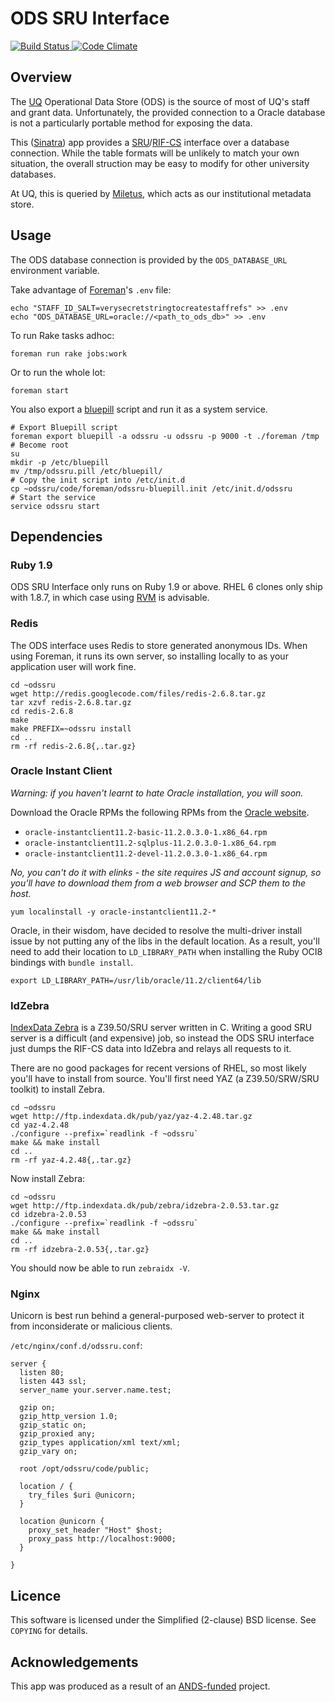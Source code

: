 # ODS SRU Interface

[![Build Status](https://secure.travis-ci.org/uq-eresearch/ods-sru-interface.png)
](http://travis-ci.org/uq-eresearch/ods-sru-interface)
[![Code Climate](https://codeclimate.com/badge.png)
](https://codeclimate.com/github/uq-eresearch/ods-sru-interface)

## Overview

The [UQ][uq] Operational Data Store (ODS) is the source of most of UQ's staff and grant data. Unfortunately, 
the provided connection to a Oracle database is not a particularly portable method for exposing the data.

This ([Sinatra][sinatra]) app provides a [SRU][sru]/[RIF-CS][rifcs] interface over a database connection. While the table formats will be unlikely to match your own situation, the overall struction may be easy to modify for other university databases.

At UQ, this is queried by [Miletus][miletus], which acts as our institutional metadata store.

## Usage

The ODS database connection is provided by the `ODS_DATABASE_URL` environment variable.

Take advantage of [Foreman][foreman]'s `.env` file:

    echo "STAFF_ID_SALT=verysecretstringtocreatestaffrefs" >> .env
    echo "ODS_DATABASE_URL=oracle://<path_to_ods_db>" >> .env

To run Rake tasks adhoc:

    foreman run rake jobs:work

Or to run the whole lot:

    foreman start
    
You also export a [bluepill][bluepill] script and run it as a system service.

```shell
# Export Bluepill script
foreman export bluepill -a odssru -u odssru -p 9000 -t ./foreman /tmp
# Become root
su
mkdir -p /etc/bluepill
mv /tmp/odssru.pill /etc/bluepill/
# Copy the init script into /etc/init.d
cp ~odssru/code/foreman/odssru-bluepill.init /etc/init.d/odssru
# Start the service
service odssru start
```    

## Dependencies

### Ruby 1.9

ODS SRU Interface only runs on Ruby 1.9 or above. RHEL 6 clones only ship with 1.8.7, in which case
using [RVM][rvm] is advisable.

### Redis

The ODS interface uses Redis to store generated anonymous IDs. When using Foreman, it runs its own server, so installing locally to as your application user will work fine.

    cd ~odssru
    wget http://redis.googlecode.com/files/redis-2.6.8.tar.gz
    tar xzvf redis-2.6.8.tar.gz
    cd redis-2.6.8
    make
    make PREFIX=~odssru install
    cd ..
    rm -rf redis-2.6.8{,.tar.gz}

### Oracle Instant Client

_Warning: if you haven't learnt to hate Oracle installation, you will soon._

Download the Oracle RPMs the following RPMs from the [Oracle website][oracleinstantclient].

 * `oracle-instantclient11.2-basic-11.2.0.3.0-1.x86_64.rpm`
 * `oracle-instantclient11.2-sqlplus-11.2.0.3.0-1.x86_64.rpm`
 * `oracle-instantclient11.2-devel-11.2.0.3.0-1.x86_64.rpm`

_No, you can't do it with elinks - the site requires JS and account signup, so you'll have to download them from a web browser and SCP them to the host._

    yum localinstall -y oracle-instantclient11.2-*

Oracle, in their wisdom, have decided to resolve the multi-driver install issue by not putting any of the libs in the default location. As a result, you'll need to add their location to `LD_LIBRARY_PATH` when installing the Ruby OCI8 bindings with `bundle install`.

    export LD_LIBRARY_PATH=/usr/lib/oracle/11.2/client64/lib

### IdZebra

[IndexData Zebra][idzebra] is a Z39.50/SRU server written in C. Writing a good SRU server is a difficult (and expensive) job, so instead the ODS SRU interface just dumps the RIF-CS data into IdZebra and relays all requests to it.

There are no good packages for recent versions of RHEL, so most likely you'll have to install from source. You'll first need YAZ (a Z39.50/SRW/SRU toolkit) to install Zebra.

    cd ~odssru
    wget http://ftp.indexdata.dk/pub/yaz/yaz-4.2.48.tar.gz
    cd yaz-4.2.48
    ./configure --prefix=`readlink -f ~odssru`
    make && make install
    cd ..
    rm -rf yaz-4.2.48{,.tar.gz}

Now install Zebra:

    cd ~odssru
    wget http://ftp.indexdata.dk/pub/zebra/idzebra-2.0.53.tar.gz
    cd idzebra-2.0.53
    ./configure --prefix=`readlink -f ~odssru`
    make && make install
    cd ..
    rm -rf idzebra-2.0.53{,.tar.gz}

You should now be able to run `zebraidx -V`.

### Nginx

Unicorn is best run behind a general-purposed web-server to protect it from inconsiderate or malicious clients.

`/etc/nginx/conf.d/odssru.conf`:

    server {
      listen 80;
      listen 443 ssl;
      server_name your.server.name.test;

      gzip on;
      gzip_http_version 1.0;
      gzip_static on;
      gzip_proxied any;
      gzip_types application/xml text/xml;
      gzip_vary on;

      root /opt/odssru/code/public;

      location / {
        try_files $uri @unicorn;
      }

      location @unicorn {
        proxy_set_header "Host" $host;
        proxy_pass http://localhost:9000;
      }

    }

## Licence

This software is licensed under the Simplified (2-clause) BSD license. See `COPYING` for details.

## Acknowledgements

This app was produced as a result of an [ANDS-funded](http://www.ands.org.au/) project.

[bluepill]: https://github.com/arya/bluepill
[foreman]: http://ddollar.github.com/foreman/
[idzebra]: https://www.indexdata.com/zebra
[miletus]: https://github.com/uq-eresearch/miletus
[oracleinstantclient]: http://www.oracle.com/technetwork/topics/linuxx86-64soft-092277.html
[redis]: http://redis.io/
[rifcs]: http://services.ands.org.au/documentation/rifcs/guidelines/rif-cs.html
[rvm]: http://rvm.io/
[sinatra]: http://www.sinatrarb.com/
[sru]: http://www.loc.gov/standards/sru/
[uq]: http://uq.edu.au/
